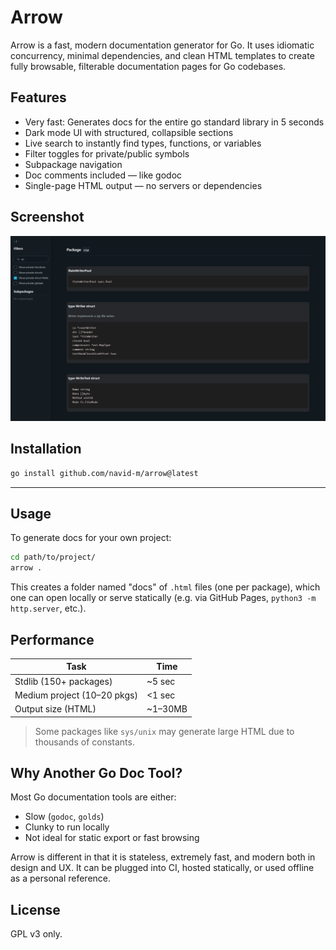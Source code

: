 # Arrow

Arrow is a fast, modern documentation generator for Go.
It uses idiomatic concurrency, minimal dependencies, and clean HTML templates to create fully browsable, filterable documentation pages for Go codebases.

## Features

-  Very fast: Generates docs for the entire go standard library in 5 seconds
-  Dark mode UI with structured, collapsible sections
-  Live search to instantly find types, functions, or variables
-  Filter toggles for private/public symbols
-  Subpackage navigation
-  Doc comments included — like godoc
-  Single-page HTML output — no servers or dependencies

## Screenshot

![arrow example screenshot](assets/example.png)

## Installation

```bash
go install github.com/navid-m/arrow@latest
```

---

## Usage

To generate docs for your own project:

```bash
cd path/to/project/
arrow .
```

This creates a folder named "docs" of `.html` files (one per package), which one can open locally or serve statically (e.g. via GitHub Pages, `python3 -m http.server`, etc.).

## Performance

| Task                        | Time     |
| --------------------------- | -------- |
| Stdlib (150+ packages)      | \~5 sec  |
| Medium project (10–20 pkgs) | <1 sec   |
| Output size (HTML)          | \~1–30MB |

> Some packages like `sys/unix` may generate large HTML due to thousands of constants.

## Why Another Go Doc Tool?

Most Go documentation tools are either:

-  Slow (`godoc`, `golds`)
-  Clunky to run locally
-  Not ideal for static export or fast browsing

Arrow is different in that it is stateless, extremely fast, and modern both in design and UX. It can be plugged into CI, hosted statically, or used offline as a personal reference.

## License

GPL v3 only.
